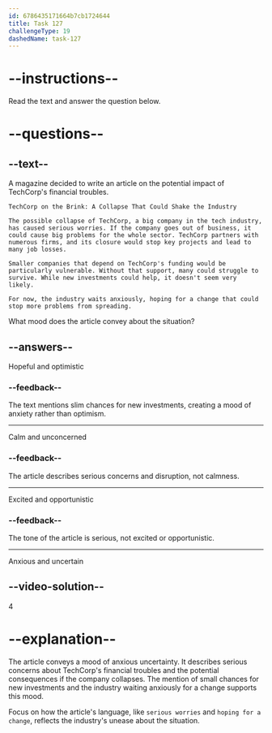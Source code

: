 ```yaml
---
id: 6786435171664b7cb1724644
title: Task 127
challengeType: 19
dashedName: task-127
---
```


<!-- READING -->

# --instructions--

Read the text and answer the question below.

# --questions--

## --text--

A magazine decided to write an article on the potential impact of TechCorp's financial troubles.  

`TechCorp on the Brink: A Collapse That Could Shake the Industry`

`The possible collapse of TechCorp, a big company in the tech industry, has caused serious worries. If the company goes out of business, it could cause big problems for the whole sector. TechCorp partners with numerous firms, and its closure would stop key projects and lead to many job losses.`

`Smaller companies that depend on TechCorp's funding would be particularly vulnerable. Without that support, many could struggle to survive. While new investments could help, it doesn't seem very likely.`

`For now, the industry waits anxiously, hoping for a change that could stop more problems from spreading.`

What mood does the article convey about the situation?

## --answers--

Hopeful and optimistic

### --feedback--

The text mentions slim chances for new investments, creating a mood of anxiety rather than optimism.

---

Calm and unconcerned

### --feedback--

The article describes serious concerns and disruption, not calmness.

---

Excited and opportunistic

### --feedback--

The tone of the article is serious, not excited or opportunistic.

---

Anxious and uncertain

## --video-solution--

4

# --explanation--

The article conveys a mood of anxious uncertainty. It describes serious concerns about TechCorp's financial troubles and the potential consequences if the company collapses. The mention of small chances for new investments and the industry waiting anxiously for a change supports this mood.

Focus on how the article's language, like `serious worries` and `hoping for a change`, reflects the industry's unease about the situation.

